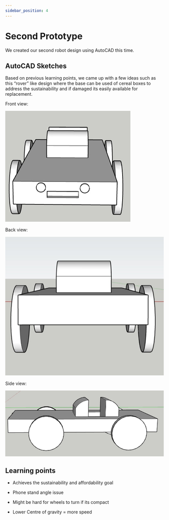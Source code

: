 ```yaml
---
sidebar_position: 4
---
```


# Second Prototype

We created our second robot design using AutoCAD this time.


## AutoCAD Sketches

Based on previous learning points, we came up with a few ideas such as this “rover” like design where the base can be used of cereal boxes to address the sustainability and if damaged its easily available for replacement. 

Front view:

![Front view](/img/second-draft/front.jpeg)

Back view:

![Back view](/img/second-draft/back.jpeg)

Side view:

![Side view](/img/second-draft/side.jpeg)


## Learning points

- Achieves the sustainability and affordability goal

- Phone stand angle issue
  
- Might be hard for wheels to turn if its compact
  
- Lower Centre of gravity = more speed
